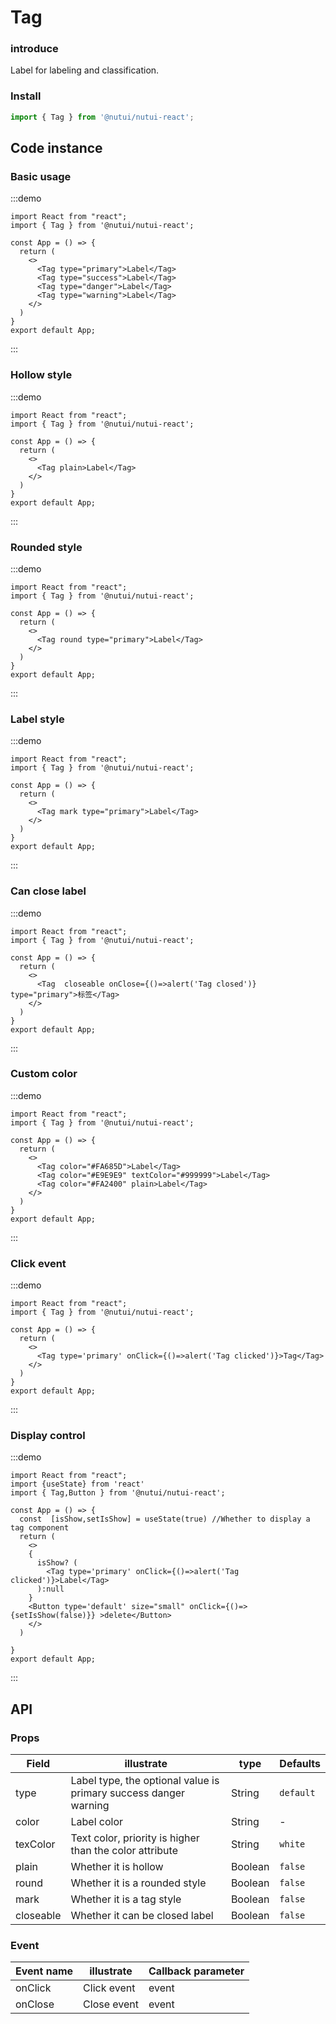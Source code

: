 # Tag

### introduce

Label for labeling and classification.

### Install

``` javascript
import { Tag } from '@nutui/nutui-react';
```

## Code instance

### Basic usage

:::demo

```tsx
import React from "react";
import { Tag } from '@nutui/nutui-react';

const App = () => {
  return (
    <>
      <Tag type="primary">Label</Tag>
      <Tag type="success">Label</Tag>
      <Tag type="danger">Label</Tag>
      <Tag type="warning">Label</Tag>
    </>
  )
}
export default App;
```

:::

### Hollow style

:::demo

```tsx
import React from "react";
import { Tag } from '@nutui/nutui-react';

const App = () => {
  return (
    <>
      <Tag plain>Label</Tag>
    </>
  )
}
export default App;
```

:::

### Rounded style

:::demo

```tsx
import React from "react";
import { Tag } from '@nutui/nutui-react';

const App = () => {
  return (
    <>
      <Tag round type="primary">Label</Tag>
    </>
  )
}
export default App;
```

:::

### Label style

:::demo

```tsx
import React from "react";
import { Tag } from '@nutui/nutui-react';

const App = () => {
  return (
    <>
      <Tag mark type="primary">Label</Tag>
    </>
  )
}
export default App;
```

:::

### Can close label

:::demo

```tsx
import React from "react";
import { Tag } from '@nutui/nutui-react';

const App = () => {
  return (
    <>
      <Tag  closeable onClose={()=>alert('Tag closed')}  type="primary">标签</Tag>
    </>
  )
}
export default App;
```

:::

### Custom color

:::demo

```tsx
import React from "react";
import { Tag } from '@nutui/nutui-react';

const App = () => {
  return (
    <>
      <Tag color="#FA685D">Label</Tag>
      <Tag color="#E9E9E9" textColor="#999999">Label</Tag>
      <Tag color="#FA2400" plain>Label</Tag>
    </>
  )
}
export default App;
```

:::

### Click event

:::demo

```tsx
import React from "react";
import { Tag } from '@nutui/nutui-react';

const App = () => {
  return (
    <>
      <Tag type='primary' onClick={()=>alert('Tag clicked')}>Tag</Tag>
    </>
  )
}
export default App;
```

:::

### Display control

:::demo

```tsx
import React from "react";
import {useState} from 'react'
import { Tag,Button } from '@nutui/nutui-react';

const App = () => {
  const  [isShow,setIsShow] = useState(true) //Whether to display a tag component
  return (
    <>
    {
      isShow? (
        <Tag type='primary' onClick={()=>alert('Tag clicked')}>Label</Tag>
      ):null
    }  
    <Button type='default' size="small" onClick={()=>{setIsShow(false)}} >delete</Button>
    </>
  )
  
}
export default App;
```

:::

## API

### Props

| Field       | illustrate                                      | type    | Defaults    |
|------------|--------------------------------------------------|---------|-----------|
| type       | Label type, the optional value is primary success danger warning | String  | `default` |
| color      | Label color                                         | String  | -         |
| texColor | Text color, priority is higher than the color attribute  | String  | `white`   |
| plain      | Whether it is hollow                               | Boolean | `false`   |
| round      | Whether it is a rounded style                      | Boolean | `false`   |
| mark       | Whether it is a tag style                          | Boolean | `false`   |
| closeable  | Whether it can be closed label                     | Boolean | `false`   |

### Event

| Event name | illustrate  | Callback parameter |
|----------|----------|----------|
| onClick    | Click event | event    |
| onClose    | Close event | event    |

